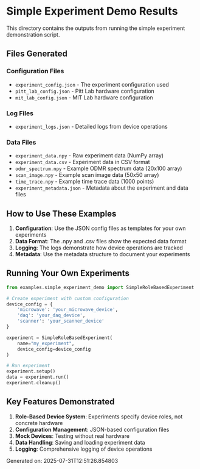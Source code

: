 # Simple Experiment Demo Results

This directory contains the outputs from running the simple experiment demonstration script.

## Files Generated

### Configuration Files
- `experiment_config.json` - The experiment configuration used
- `pitt_lab_config.json` - Pitt Lab hardware configuration
- `mit_lab_config.json` - MIT Lab hardware configuration

### Log Files
- `experiment_logs.json` - Detailed logs from device operations

### Data Files
- `experiment_data.npy` - Raw experiment data (NumPy array)
- `experiment_data.csv` - Experiment data in CSV format
- `odmr_spectrum.npy` - Example ODMR spectrum data (20x100 array)
- `scan_image.npy` - Example scan image data (50x50 array)
- `time_trace.npy` - Example time trace data (1000 points)
- `experiment_metadata.json` - Metadata about the experiment and data files

## How to Use These Examples

1. **Configuration**: Use the JSON config files as templates for your own experiments
2. **Data Format**: The .npy and .csv files show the expected data format
3. **Logging**: The logs demonstrate how device operations are tracked
4. **Metadata**: Use the metadata structure to document your experiments

## Running Your Own Experiments

```python
from examples.simple_experiment_demo import SimpleRoleBasedExperiment

# Create experiment with custom configuration
device_config = {
    'microwave': 'your_microwave_device',
    'daq': 'your_daq_device',
    'scanner': 'your_scanner_device'
}

experiment = SimpleRoleBasedExperiment(
    name="my_experiment",
    device_config=device_config
)

# Run experiment
experiment.setup()
data = experiment.run()
experiment.cleanup()
```

## Key Features Demonstrated

1. **Role-Based Device System**: Experiments specify device roles, not concrete hardware
2. **Configuration Management**: JSON-based configuration files
3. **Mock Devices**: Testing without real hardware
4. **Data Handling**: Saving and loading experiment data
5. **Logging**: Comprehensive logging of device operations

Generated on: 2025-07-31T12:51:26.854803
